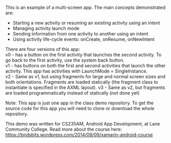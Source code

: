 This is an example of a multi-screen app. The main concepts demonstrated are:
* Starting a new activity or resuming an existing activity using an intent
* Managing activity launch mode
* Sending information from one activity to another using an intent
* Using activity life-cycle events: onCreate, onResume, onNewIntent

There are four versions of this app:<br>
v0 - has a button on the first activity that launches the second activity. 
To go back to the first activity, use the system back button.<br>
v1 - has buttons on both the first and second activities that launch the other activity. 
This app has activities with LaunchMode = SingleInstance.<br>
v2 - Same as v1, but using fragments for large and normal screen sizes and both orientations. 
Fragments are loaded statically (the fragment class to instantiate is specified in the AXML layout).
v3 - Same as v2, but fragments are loaded programmatically instead of statically (not done yet)

Note: This app is just one app in the class demo repository. 
To get the source code for this app you will need to 
clone or download the whole repository.

This demo was written for CS235AM, Android App Development, at Lane Community College. 
Read more about the course here: https://birdsbits.wordpress.com/2014/09/09/xamarin-android-course

